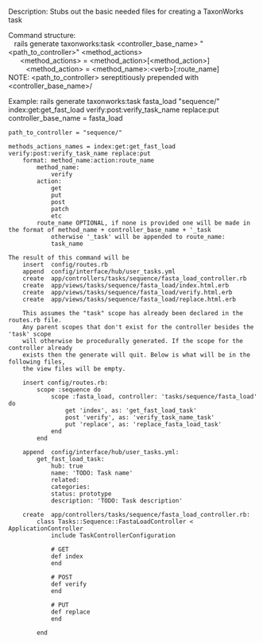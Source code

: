 Description:
    Stubs out the basic needed files for creating a TaxonWorks task
    
Command structure:  
    &nbsp;&nbsp;&nbsp;rails generate taxonworks:task <controller_base_name> "<path_to_controller>" <method_actions>      
    &nbsp;&nbsp;&nbsp;&nbsp;&nbsp;&nbsp;<method_actions> = <method_action>\[<method_action>]  
    &nbsp;&nbsp;&nbsp;&nbsp;&nbsp;&nbsp;&nbsp;&nbsp;&nbsp;<method_action> = <method_name>:\<verb>[:route_name]  
    NOTE: <path_to_controller> sereptitiously prepended with <controller_base_name>/

Example:
    rails generate taxonworks:task fasta_load "sequence/" index:get:get_fast_load verify:post:verify_task_name replace:put
    controller_base_name = fasta_load

    path_to_controller = "sequence/"
    
    methods_actions_names = index:get:get_fast_load verify:post:verify_task_name replace:put
        format: method_name:action:route_name
            method_name: 
                verify
            action: 
                get
                put
                post
                patch 
                etc
            route_name OPTIONAL, if none is provided one will be made in the format of method_name + controller_base_name + '_task
                otherwise '_task' will be appended to route_name: 
                task_name
    
    The result of this command will be
        insert  config/routes.rb
        append  config/interface/hub/user_tasks.yml
        create  app/controllers/tasks/sequence/fasta_load_controller.rb
        create  app/views/tasks/sequence/fasta_load/index.html.erb
        create  app/views/tasks/sequence/fasta_load/verify.html.erb
        create  app/views/tasks/sequence/fasta_load/replace.html.erb

        This assumes the "task" scope has already been declared in the routes.rb file.
        Any parent scopes that don't exist for the controller besides the 'task' scope
        will otherwise be procedurally generated. If the scope for the controller already
        exists then the generate will quit. Below is what will be in the following files,
        the view files will be empty.

        insert config/routes.rb:
            scope :sequence do
                scope :fasta_load, controller: 'tasks/sequence/fasta_load' do
                    get 'index', as: 'get_fast_load_task'
                    post 'verify', as: 'verify_task_name_task'
                    put 'replace', as: 'replace_fasta_load_task'
                end
            end

        append  config/interface/hub/user_tasks.yml:
            get_fast_load_task:
                hub: true
                name: 'TODO: Task name'
                related:
                categories:
                status: prototype
                description: 'TODO: Task description'

        create  app/controllers/tasks/sequence/fasta_load_controller.rb:
            class Tasks::Sequence::FastaLoadController < ApplicationController
                include TaskControllerConfiguration

                # GET
                def index
                end

                # POST
                def verify
                end

                # PUT
                def replace
                end

            end
